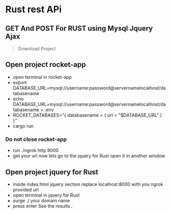 # Rust rest APi 

## GET And POST For RUST using Mysql Jquery Ajax

> Download Project 
## Open project rocket-app 
- open terminal in rocket-app 
- export DATABASE_URL=mysql://username:password@servernamelocalhost/databasename 
-  echo DATABASE_URL=mysql://username:password@servernamelocalhost/databasename > .env
- ROCKET_DATABASES="{ databasename = { url = \"$DATABASE_URL\" } }"                 
- cargo run

### Do not close rocket-app 
- run ./ngrok http 8000
- get your url now lets go to the jquery for Rust open it in another window

## Open project jquery for Rust
- inside index.html jquery section replace localhost:8000 with you ngrok provided url
- open terminal in jquery for Rust 
- surge ./ your domain name
- press enter See the results .

